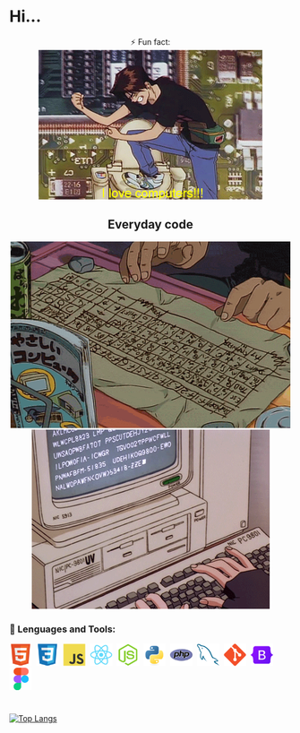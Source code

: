 
<!--


Here are some ideas to get you started:

- 🔭 I’m currently working on ...
- 🌱 I’m currently learning ...
- 👯 I’m looking to collaborate on ...
- 🤔 I’m looking for help with ...
- 💬 Ask me about ...
- 📫 How to reach me: ...
- 😄 Pronouns: ...
- ⚡ Fun fact: ...
-->
# Hi... 
<div id="header" align="center">
  ⚡ Fun fact: <br>
   <img src="https://github.com/alefra88/gifsyanimacionesparamisweas/blob/master/8Yyg.gif" alt="I love computers" />
</div>
 <div align="center">
  <h2>Everyday code</h2>
    <img src="https://github.com/alefra88/gifsyanimacionesparamisweas/blob/master/Golden-Boy.gif" alt="">
 </div>
 <div align="center"><img src="https://github.com/alefra88/gifsyanimacionesparamisweas/blob/master/programmer.gif" alt="programing"></div>
<div align="left">
  <h3>🔨 Lenguages and Tools:</h3>
  <div>
    <img src="https://github.com/devicons/devicon/blob/master/icons/html5/html5-original.svg" title="HTML5" alt="HTML5" width="40px" height="40px">&nbsp;
    <img src="https://github.com/devicons/devicon/blob/master/icons/css3/css3-original.svg" title="CSS" alt="CSS" width="40px" height="40px">&nbsp;
    <img src="https://github.com/devicons/devicon/blob/master/icons/javascript/javascript-original.svg" title="JavaScript" alt="JavaScript" width="40px" height="40px">&nbsp;
        <img src="https://github.com/devicons/devicon/blob/master/icons/react/react-original.svg" title="React" alt="React" width="40px" height="40px">&nbsp;
    <img src="https://github.com/devicons/devicon/blob/master/icons/nodejs/nodejs-original.svg" title="NodeJS" alt="NodeJS" width="40px" height="40px">&nbsp;
    <img src="https://github.com/devicons/devicon/blob/master/icons/python/python-original.svg" title="Python" alt="Python" width="40px" height="40px">&nbsp;
        <img src="https://github.com/devicons/devicon/blob/master/icons/php/php-original.svg" title="bash" alt="bash" width="40px" height="40px">&nbsp;
        <img src="https://github.com/devicons/devicon/blob/master/icons/mysql/mysql-original.svg" title="bash" alt="bash" width="40px" height="40px">&nbsp;
    <img src="https://github.com/devicons/devicon/blob/master/icons/git/git-plain.svg" title="git" alt="git" width="40px" height="40px">&nbsp;
    <img src="https://github.com/devicons/devicon/blob/master/icons/bootstrap/bootstrap-original.svg" title="bootstrap" alt="bootstrap" width="40px" height="40px">&nbsp;
     <img src="https://github.com/devicons/devicon/blob/master/icons/figma/figma-original.svg" title="figma" alt="figma" width="40px" height="40px">&nbsp;
  </div>
</div>

  #
  [![Top Langs](https://github-readme-stats.vercel.app/api/top-langs/?username=alefra88&langs_count=6&theme=react&layout=compact)](https://github.com/anuraghazra/github-readme-stats)


